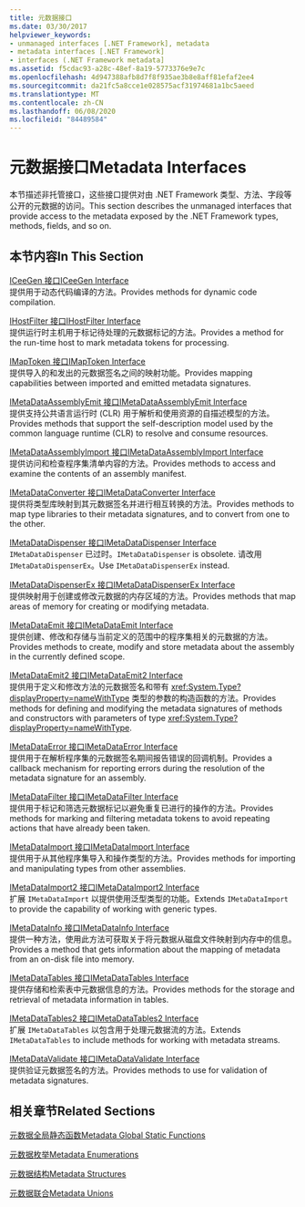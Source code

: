 ```yaml
---
title: 元数据接口
ms.date: 03/30/2017
helpviewer_keywords:
- unmanaged interfaces [.NET Framework], metadata
- metadata interfaces [.NET Framework]
- interfaces (.NET Framework metadata]
ms.assetid: f5cdac93-a28c-48ef-8a19-5773376e9e7c
ms.openlocfilehash: 4d947388afb8d7f8f935ae3b8e8aff81efaf2ee4
ms.sourcegitcommit: da21fc5a8cce1e028575acf31974681a1bc5aeed
ms.translationtype: MT
ms.contentlocale: zh-CN
ms.lasthandoff: 06/08/2020
ms.locfileid: "84489584"
---
```

# <a name="metadata-interfaces"></a><span data-ttu-id="08531-102">元数据接口</span><span class="sxs-lookup"><span data-stu-id="08531-102">Metadata Interfaces</span></span>
<span data-ttu-id="08531-103">本节描述非托管接口，这些接口提供对由 .NET Framework 类型、方法、字段等公开的元数据的访问。</span><span class="sxs-lookup"><span data-stu-id="08531-103">This section describes the unmanaged interfaces that provide access to the metadata exposed by the .NET Framework types, methods, fields, and so on.</span></span>  
  
## <a name="in-this-section"></a><span data-ttu-id="08531-104">本节内容</span><span class="sxs-lookup"><span data-stu-id="08531-104">In This Section</span></span>  
 [<span data-ttu-id="08531-105">ICeeGen 接口</span><span class="sxs-lookup"><span data-stu-id="08531-105">ICeeGen Interface</span></span>](iceegen-interface.md)  
 <span data-ttu-id="08531-106">提供用于动态代码编译的方法。</span><span class="sxs-lookup"><span data-stu-id="08531-106">Provides methods for dynamic code compilation.</span></span>  
  
 [<span data-ttu-id="08531-107">IHostFilter 接口</span><span class="sxs-lookup"><span data-stu-id="08531-107">IHostFilter Interface</span></span>](ihostfilter-interface.md)  
 <span data-ttu-id="08531-108">提供运行时主机用于标记待处理的元数据标记的方法。</span><span class="sxs-lookup"><span data-stu-id="08531-108">Provides a method for the run-time host to mark metadata tokens for processing.</span></span>  
  
 [<span data-ttu-id="08531-109">IMapToken 接口</span><span class="sxs-lookup"><span data-stu-id="08531-109">IMapToken Interface</span></span>](imaptoken-interface.md)  
 <span data-ttu-id="08531-110">提供导入的和发出的元数据签名之间的映射功能。</span><span class="sxs-lookup"><span data-stu-id="08531-110">Provides mapping capabilities between imported and emitted metadata signatures.</span></span>  
  
 [<span data-ttu-id="08531-111">IMetaDataAssemblyEmit 接口</span><span class="sxs-lookup"><span data-stu-id="08531-111">IMetaDataAssemblyEmit Interface</span></span>](imetadataassemblyemit-interface.md)  
 <span data-ttu-id="08531-112">提供支持公共语言运行时 (CLR) 用于解析和使用资源的自描述模型的方法。</span><span class="sxs-lookup"><span data-stu-id="08531-112">Provides methods that support the self-description model used by the common language runtime (CLR) to resolve and consume resources.</span></span>  
  
 [<span data-ttu-id="08531-113">IMetaDataAssemblyImport 接口</span><span class="sxs-lookup"><span data-stu-id="08531-113">IMetaDataAssemblyImport Interface</span></span>](imetadataassemblyimport-interface.md)  
 <span data-ttu-id="08531-114">提供访问和检查程序集清单内容的方法。</span><span class="sxs-lookup"><span data-stu-id="08531-114">Provides methods to access and examine the contents of an assembly manifest.</span></span>  
  
 [<span data-ttu-id="08531-115">IMetaDataConverter 接口</span><span class="sxs-lookup"><span data-stu-id="08531-115">IMetaDataConverter Interface</span></span>](imetadataconverter-interface.md)  
 <span data-ttu-id="08531-116">提供将类型库映射到其元数据签名并进行相互转换的方法。</span><span class="sxs-lookup"><span data-stu-id="08531-116">Provides methods to map type libraries to their metadata signatures, and to convert from one to the other.</span></span>  
  
 [<span data-ttu-id="08531-117">IMetaDataDispenser 接口</span><span class="sxs-lookup"><span data-stu-id="08531-117">IMetaDataDispenser Interface</span></span>](imetadatadispenser-interface.md)  
 <span data-ttu-id="08531-118">`IMetaDataDispenser` 已过时。</span><span class="sxs-lookup"><span data-stu-id="08531-118">`IMetaDataDispenser` is obsolete.</span></span> <span data-ttu-id="08531-119">请改用 `IMetaDataDispenserEx`。</span><span class="sxs-lookup"><span data-stu-id="08531-119">Use `IMetaDataDispenserEx` instead.</span></span>  
  
 [<span data-ttu-id="08531-120">IMetaDataDispenserEx 接口</span><span class="sxs-lookup"><span data-stu-id="08531-120">IMetaDataDispenserEx Interface</span></span>](imetadatadispenserex-interface.md)  
 <span data-ttu-id="08531-121">提供映射用于创建或修改元数据的内存区域的方法。</span><span class="sxs-lookup"><span data-stu-id="08531-121">Provides methods that map areas of memory for creating or modifying metadata.</span></span>  
  
 [<span data-ttu-id="08531-122">IMetaDataEmit 接口</span><span class="sxs-lookup"><span data-stu-id="08531-122">IMetaDataEmit Interface</span></span>](imetadataemit-interface.md)  
 <span data-ttu-id="08531-123">提供创建、修改和存储与当前定义的范围中的程序集相关的元数据的方法。</span><span class="sxs-lookup"><span data-stu-id="08531-123">Provides methods to create, modify and store metadata about the assembly in the currently defined scope.</span></span>  
  
 [<span data-ttu-id="08531-124">IMetaDataEmit2 接口</span><span class="sxs-lookup"><span data-stu-id="08531-124">IMetaDataEmit2 Interface</span></span>](imetadataemit2-interface.md)  
 <span data-ttu-id="08531-125">提供用于定义和修改方法的元数据签名和带有 <xref:System.Type?displayProperty=nameWithType> 类型的参数的构造函数的方法。</span><span class="sxs-lookup"><span data-stu-id="08531-125">Provides methods for defining and modifying the metadata signatures of methods and constructors with parameters of type <xref:System.Type?displayProperty=nameWithType>.</span></span>  
  
 [<span data-ttu-id="08531-126">IMetaDataError 接口</span><span class="sxs-lookup"><span data-stu-id="08531-126">IMetaDataError Interface</span></span>](imetadataerror-interface.md)  
 <span data-ttu-id="08531-127">提供用于在解析程序集的元数据签名期间报告错误的回调机制。</span><span class="sxs-lookup"><span data-stu-id="08531-127">Provides a callback mechanism for reporting errors during the resolution of the metadata signature for an assembly.</span></span>  
  
 [<span data-ttu-id="08531-128">IMetaDataFilter 接口</span><span class="sxs-lookup"><span data-stu-id="08531-128">IMetaDataFilter Interface</span></span>](imetadatafilter-interface.md)  
 <span data-ttu-id="08531-129">提供用于标记和筛选元数据标记以避免重复已进行的操作的方法。</span><span class="sxs-lookup"><span data-stu-id="08531-129">Provides methods for marking and filtering metadata tokens to avoid repeating actions that have already been taken.</span></span>  
  
 [<span data-ttu-id="08531-130">IMetaDataImport 接口</span><span class="sxs-lookup"><span data-stu-id="08531-130">IMetaDataImport Interface</span></span>](imetadataimport-interface.md)  
 <span data-ttu-id="08531-131">提供用于从其他程序集导入和操作类型的方法。</span><span class="sxs-lookup"><span data-stu-id="08531-131">Provides methods for importing and manipulating types from other assemblies.</span></span>  
  
 [<span data-ttu-id="08531-132">IMetaDataImport2 接口</span><span class="sxs-lookup"><span data-stu-id="08531-132">IMetaDataImport2 Interface</span></span>](imetadataimport2-interface.md)  
 <span data-ttu-id="08531-133">扩展 `IMetaDataImport` 以提供使用泛型类型的功能。</span><span class="sxs-lookup"><span data-stu-id="08531-133">Extends `IMetaDataImport` to provide the capability of working with generic types.</span></span>  
  
 [<span data-ttu-id="08531-134">IMetaDataInfo 接口</span><span class="sxs-lookup"><span data-stu-id="08531-134">IMetaDataInfo Interface</span></span>](imetadatainfo-interface.md)  
 <span data-ttu-id="08531-135">提供一种方法，使用此方法可获取关于将元数据从磁盘文件映射到内存中的信息。</span><span class="sxs-lookup"><span data-stu-id="08531-135">Provides a method that gets information about the mapping of metadata from an on-disk file into memory.</span></span>  
  
 [<span data-ttu-id="08531-136">IMetaDataTables 接口</span><span class="sxs-lookup"><span data-stu-id="08531-136">IMetaDataTables Interface</span></span>](imetadatatables-interface.md)  
 <span data-ttu-id="08531-137">提供存储和检索表中元数据信息的方法。</span><span class="sxs-lookup"><span data-stu-id="08531-137">Provides methods for the storage and retrieval of metadata information in tables.</span></span>  
  
 [<span data-ttu-id="08531-138">IMetaDataTables2 接口</span><span class="sxs-lookup"><span data-stu-id="08531-138">IMetaDataTables2 Interface</span></span>](imetadatatables2-interface.md)  
 <span data-ttu-id="08531-139">扩展 `IMetaDataTables` 以包含用于处理元数据流的方法。</span><span class="sxs-lookup"><span data-stu-id="08531-139">Extends `IMetaDataTables` to include methods for working with metadata streams.</span></span>  
  
 [<span data-ttu-id="08531-140">IMetaDataValidate 接口</span><span class="sxs-lookup"><span data-stu-id="08531-140">IMetaDataValidate Interface</span></span>](imetadatavalidate-interface.md)  
 <span data-ttu-id="08531-141">提供验证元数据签名的方法。</span><span class="sxs-lookup"><span data-stu-id="08531-141">Provides methods to use for validation of metadata signatures.</span></span>  
  
## <a name="related-sections"></a><span data-ttu-id="08531-142">相关章节</span><span class="sxs-lookup"><span data-stu-id="08531-142">Related Sections</span></span>  
 [<span data-ttu-id="08531-143">元数据全局静态函数</span><span class="sxs-lookup"><span data-stu-id="08531-143">Metadata Global Static Functions</span></span>](metadata-global-static-functions.md)  
  
 [<span data-ttu-id="08531-144">元数据枚举</span><span class="sxs-lookup"><span data-stu-id="08531-144">Metadata Enumerations</span></span>](metadata-enumerations.md)  
  
 [<span data-ttu-id="08531-145">元数据结构</span><span class="sxs-lookup"><span data-stu-id="08531-145">Metadata Structures</span></span>](metadata-structures.md)  
  
 [<span data-ttu-id="08531-146">元数据联合</span><span class="sxs-lookup"><span data-stu-id="08531-146">Metadata Unions</span></span>](metadata-unions.md)
